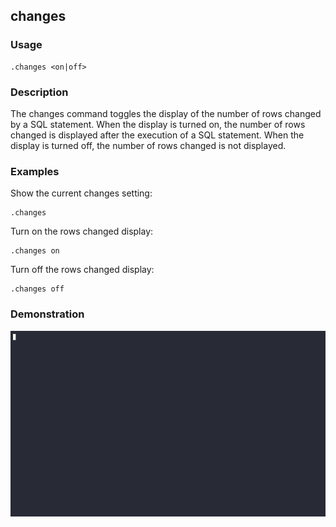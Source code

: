 ## changes

### Usage

```text
.changes <on|off>
```

### Description

The changes command toggles the display of the number of rows changed by a SQL statement.
When the display is turned on, the number of rows changed is displayed after the execution
of a SQL statement. When the display is turned off, the number of rows changed is not
displayed.

### Examples

Show the current changes setting:

```text
.changes
```

Turn on the rows changed display:

```text
.changes on
```

Turn off the rows changed display:

```text
.changes off
```

### Demonstration

![](./demo.gif)
